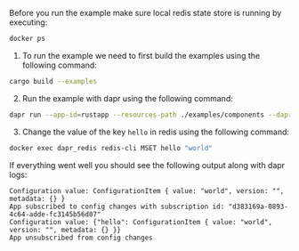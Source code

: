 Before you run the example make sure local redis state store is running by executing:
```bash
docker ps
```

1. To run the example we need to first build the examples using the following command:

```bash
cargo build --examples
```

2. Run the example with dapr using the following command:

```bash
dapr run --app-id=rustapp --resources-path ./examples/components --dapr-grpc-port 3500 -- cargo run --example configuration
```

3. Change the value of the key `hello` in redis using the following command:

```bash
docker exec dapr_redis redis-cli MSET hello "world"
```


If everything went well you should see the following output along with dapr logs:
```
Configuration value: ConfigurationItem { value: "world", version: "", metadata: {} }
App subscribed to config changes with subscription id: "d383169a-0893-4c64-adde-fc3145b56d07" 
Configuration value: {"hello": ConfigurationItem { value: "world", version: "", metadata: {} }}
App unsubscribed from config changes
```



